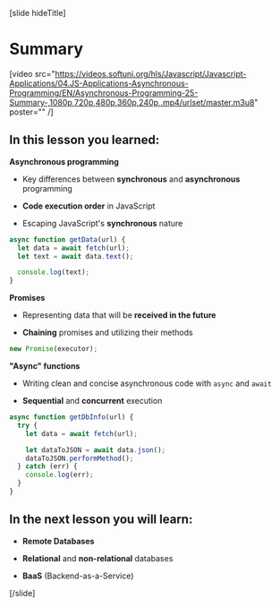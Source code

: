 [slide hideTitle]
# Summary

[video src="https://videos.softuni.org/hls/Javascript/Javascript-Applications/04.JS-Applications-Asynchronous-Programming/EN/Asynchronous-Programming-25-Summary-,1080p,720p,480p,360p,240p,.mp4/urlset/master.m3u8" poster="" /]

## In this lesson you learned:

**Asynchronous programming**

- Key differences between **synchronous** and **asynchronous** programming

- **Code execution order** in JavaScript

- Escaping JavaScript's **synchronous** nature
```js
async function getData(url) {
  let data = await fetch(url);
  let text = await data.text();

  console.log(text);
}
```
**Promises**

- Representing data that will be **received in the future**

- **Chaining** promises and utilizing their methods

```js
new Promise(executor);
```

**"Async" functions**

- Writing clean and concise asynchronous code with `async` and `await`

- **Sequential** and **concurrent** execution
```js
async function getDbInfo(url) {
  try {
    let data = await fetch(url);

    let dataToJSON = await data.json();
    dataToJSON.performMethod();
  } catch (err) {
    console.log(err);
  }
}
```
## In the next lesson you will learn:

- **Remote Databases**

- **Relational** and **non-relational** databases

- **BaaS** (Backend-as-a-Service)

[/slide]
